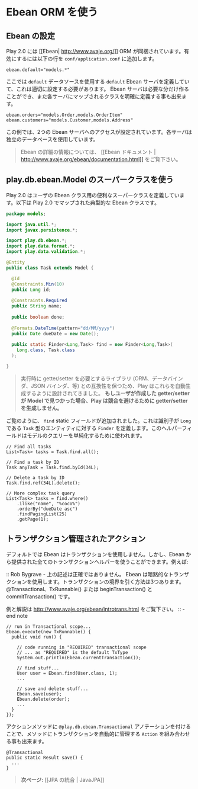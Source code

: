 <!-- translated -->
<!--
# Using the Ebean ORM
-->
# Ebean ORM を使う

<!--
## Configuring Ebean
-->
## Ebean の設定

<!--
Play 2.0 comes with the [[Ebean| http://www.avaje.org/]] ORM. To enable it, add the following line to `conf/application.conf`:
-->
Play 2.0 には [[Ebean| http://www.avaje.org/]] ORM が同梱されています。有効にするには以下の行を `conf/application.conf` に追加します。

```properties
ebean.default="models.*"
```

<!--
This defines a `default` Ebean server, using the `default` data source, which must be properly configured. You can actually create as many Ebean servers you need, and explicitly define the mapped class for each server.
-->
ここでは `default` データソースを使用する `default` Ebean サーバを定義していて、これは適切に設定する必要があります。 Ebean サーバは必要な分だけ作ることができ、また各サーバにマップされるクラスを明確に定義する事も出来ます。

```properties
ebean.orders="models.Order,models.OrderItem"
ebean.customers="models.Customer,models.Address"
```

<!--
In this example, we have access to two Ebean servers - each using its own database.
-->
この例では、2つの Ebean サーバへのアクセスが設定されています。各サーバは独立のデータベースを使用しています。

<!--
> For more information about Ebean, see the [[Ebean documentation | http://www.avaje.org/ebean/documentation.html]].
-->
> Ebean の詳細の情報については、 [[Ebean ドキュメント | http://www.avaje.org/ebean/documentation.html]] をご覧下さい。

<!--
## Using the play.db.ebean.Model superclass
-->
## play.db.ebean.Model のスーパークラスを使う

<!--
Play 2.0 defines a convenient superclass for your Ebean model classes. Here is a typical Ebean class, mapped in Play 2.0:
-->
Play 2.0 はユーザの Ebean クラス用の便利なスーパークラスを定義しています。以下は Play 2.0 でマップされた典型的な Ebean クラスです。

```java
package models;

import java.util.*;
import javax.persistence.*;

import play.db.ebean.*;
import play.data.format.*;
import play.data.validation.*;

@Entity 
public class Task extends Model {

  @Id
  @Constraints.Min(10)
  public Long id;
  
  @Constraints.Required
  public String name;
  
  public boolean done;
  
  @Formats.DateTime(pattern="dd/MM/yyyy")
  public Date dueDate = new Date();
  
  public static Finder<Long,Task> find = new Finder<Long,Task>(
    Long.class, Task.class
  ); 

}
```
<!--
> Play has been designed to generate getter/setter automatically, to ensure compatibility with libraries that expect them to be available at runtime (ORM, Databinder, JSON Binder, etc). **If Play detects any user-written getter/setter in the Model, it will not generate getter/setter in order to avoid any conflict.**
-->
> 実行時に getter/setter を必要とするライブラリ (ORM、データバインダ、JSON バインダ、等) との互換性を保つため、Play はこれらを自動生成するように設計されてきました。 **もしユーザが作成した getter/setter が Model で見つかった場合、Play は競合を避けるために getter/setter を生成しません。**

<!--
As you can see, we've added a `find` static field, defining a `Finder` for an entity of type `Task` with a `Long` identifier. This helper field is then used to simplify querying our model:
-->
ご覧のように、 `find` static フィールドが追加されました。これは識別子が `Long` である `Task` 型のエンティティに対する `Finder` を定義します。このヘルパーフィールドはモデルのクエリーを単純化するために使われます。

```
// Find all tasks
List<Task> tasks = Task.find.all();
    
// Find a task by ID
Task anyTask = Task.find.byId(34L);

// Delete a task by ID
Task.find.ref(34L).delete();

// More complex task query
List<Task> tasks = find.where()
    .ilike("name", "%coco%")
    .orderBy("dueDate asc")
    .findPagingList(25)
    .getPage(1);
```

<!--
## Transactional actions
-->
## トランザクション管理されたアクション

<!--
By default Ebean will not use transactions. However, you can use any transaction helper provided by Ebean to create a transaction. For example:
-->
デフォルトでは Ebean はトランザクションを使用しません。しかし、Ebean から提供された全てのトランザクションヘルパーを使うことができます。例えば:

<!--
:: Rob Bygrave - 
The above statement is not correct. Ebean will use implicit transactions. To demarcate transactions you have 3 options: @Transactional, TxRunnable() or a beginTransaction(), commitTransaction()
-->
:: Rob Bygrave - 
上の記述は正確ではありません。 Ebean は暗黙的なトランザクションを使用します。トランザクションの境界を引く方法は3つあります。 @Transactional、TxRunnable() または beginTransaction() と commitTransaction() です。

<!--
See http://www.avaje.org/ebean/introtrans.html for examples and an explanation.
-->
例と解説は http://www.avaje.org/ebean/introtrans.html をご覧下さい。
:: - end note

```
// run in Transactional scope...  
Ebean.execute(new TxRunnable() {  
  public void run() {  
      
    // code running in "REQUIRED" transactional scope  
    // ... as "REQUIRED" is the default TxType  
    System.out.println(Ebean.currentTransaction());  
      
    // find stuff...  
    User user = Ebean.find(User.class, 1);  
    ...  
      
    // save and delete stuff...  
    Ebean.save(user);  
    Ebean.delete(order);  
    ...  
  }  
});
```

<!--
You can also annotate your action method with `@play.db.ebean.Transactional` to compose your action method with an `Action` that will automatically manage a transaction:
-->
アクションメソッドに `@play.db.ebean.Transactional` アノテーションを付けることで、メソッドにトランザクションを自動的に管理する `Action` を組み合わせる事も出来ます。

```
@Transactional
public static Result save() {
  ...
}
```

<!--
> **Next:** [[Integrating with JPA | JavaJPA]]
-->
> **次ページ:** [[JPA の統合 | JavaJPA]]
